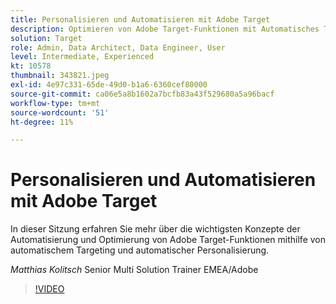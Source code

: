 ```yaml
---
title: Personalisieren und Automatisieren mit Adobe Target
description: Optimieren von Adobe Target-Funktionen mit Automatisches Targeting und automatischer Personalisierung
solution: Target
role: Admin, Data Architect, Data Engineer, User
level: Intermediate, Experienced
kt: 10578
thumbnail: 343821.jpeg
exl-id: 4e97c331-65de-49d0-b1a6-6360cef80000
source-git-commit: ca06e5a8b1602a7bcfb83a43f529680a5a96bacf
workflow-type: tm+mt
source-wordcount: '51'
ht-degree: 11%

---
```


# Personalisieren und Automatisieren mit Adobe Target

In dieser Sitzung erfahren Sie mehr über die wichtigsten Konzepte der Automatisierung und Optimierung von Adobe Target-Funktionen mithilfe von automatischem Targeting und automatischer Personalisierung.

*Matthias Kolitsch* Senior Multi Solution Trainer EMEA/Adobe

>[!VIDEO](https://video.tv.adobe.com/v/343821/?quality=12&learn=on)
